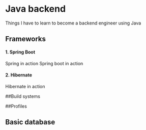 # Java backend
Things I have to learn to become a backend engineer using Java

## Frameworks
#### 1. Spring Boot
Spring in action
Spring boot in action
#### 2. Hibernate
Hibernate in action

##Build systems

##Profiles

## Basic database

